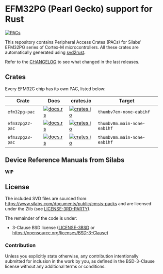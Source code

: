 # EFM32PG (Pearl Gecko) support for Rust

[![PACs](https://github.com/efm32-rs/efm32pg-pacs/actions/workflows/pacs.yml/badge.svg)](https://github.com/efm32-rs/efm32pg-pacs/actions/workflows/pacs.yml)

This repository contains Peripheral Access Crates (PACs) for Silabs' EFM32PG series of Cortex-M microcontrollers.
All these crates are automatically generated using [svd2rust](https://github.com/rust-embedded/svd2rust).

Refer to the [CHANGELOG](CHANGELOG.md) to see what changed in the last releases.

## Crates

Every EFM32G chip has its own PAC, listed below:

| Crate           | Docs                                                                                 | crates.io                                                                                                 | Target               |
|-----------------|--------------------------------------------------------------------------------------|-----------------------------------------------------------------------------------------------------------|----------------------|
| `efm32pg-pac`| [![docs.rs](https://docs.rs/efm32pg-pac/badge.svg)](https://docs.rs/efm32pg-pac)| [![crates.io](https://img.shields.io/crates/d/efm32pg-pac)](https://crates.io/crates/efm32pg-pac)| `thumbv7em-none-eabihf` |
| `efm32pg22-pac`| [![docs.rs](https://docs.rs/efm32pg22-pac/badge.svg)](https://docs.rs/efm32pg22-pac)| [![crates.io](https://img.shields.io/crates/d/efm32pg22-pac)](https://crates.io/crates/efm32pg22-pac)| `thumbv8m.main-none-eabihf` |
| `efm32pg23-pac`| [![docs.rs](https://docs.rs/efm32pg23-pac/badge.svg)](https://docs.rs/efm32pg23-pac)| [![crates.io](https://img.shields.io/crates/d/efm32pg23-pac)](https://crates.io/crates/efm32pg23-pac)| `thumbv8m.main-none-eabihf` |

## Device Reference Manuals from Silabs

**WIP**

## License

The included SVD files are sourced from https://www.silabs.com/documents/public/cmsis-packs and
are licensed under the Zlib (see [LICENSE-3RD-PARTY](LICENSE-3RD-PARTY-Zlib)).

The remainder of the code is under:

- 3-Clause BSD license ([LICENSE-3BSD](LICENSE-3BSD) or https://opensource.org/licenses/BSD-3-Clause)

### Contribution

Unless you explicitly state otherwise, any contribution intentionally submitted for inclusion in the
work by you, as defined in the BSD-3-Clause license without any additional terms or conditions.
